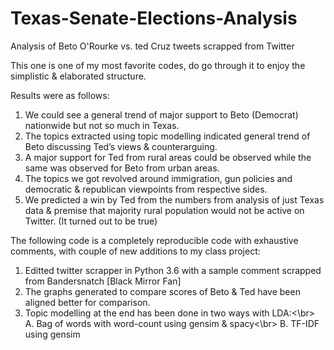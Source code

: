 # Texas-Senate-Elections-Analysis
Analysis of Beto O'Rourke vs. ted Cruz tweets scrapped from Twitter

This one is one of my most favorite codes, do go through it to enjoy the simplistic & elaborated structure.

Results were as follows:

1.	We could see a general trend of major support to Beto (Democrat) nationwide but not so much in Texas.
2.	The topics extracted using topic modelling indicated general trend of Beto discussing Ted’s views & counterarguing.
3.	A major support for Ted from rural areas could be observed while the same was observed for Beto from urban areas.
4.	The topics we got revolved around immigration, gun policies and democratic & republican viewpoints from respective sides.
5.	We predicted a win by Ted from the numbers from analysis of just Texas data & premise that majority rural population would not be active on Twitter. (It turned out to be true)

The following code is a completely reproducible code with exhaustive comments, with couple of new additions to my class project:

1.	Editted twitter scrapper in Python 3.6 with a sample comment scrapped from Bandersnatch [Black Mirror Fan]
2.	The graphs generated to compare scores of Beto & Ted have been aligned better for comparison.
3.	Topic modelling at the end has been done in two ways with LDA:<\br>
  A.	Bag of words with word-count using gensim & spacy<\br>
  B.	TF-IDF using gensim

